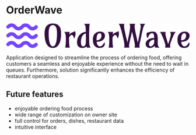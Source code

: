 # OrderWave

![OrderWave logo](https://github.com/Mendroch/OrderWave/blob/main/src/app/assets/icons/logo.png)

Application designed to streamline the process of ordering food, offering customers a seamless and enjoyable experience without the need to wait in queues. Furthermore, solution significantly enhances the efficiency of restaurant operations.

## Future features

- enjoyable ordering food process
- wide range of customization on owner site
- full control for orders, dishes, restaurant data
- intuitive interface

